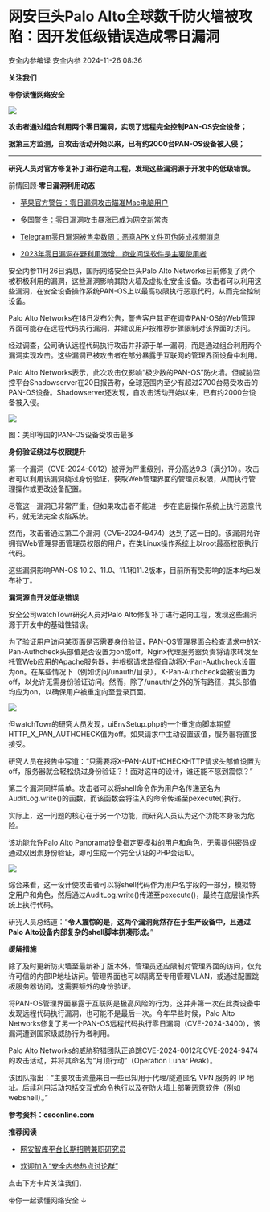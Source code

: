 #  网安巨头Palo Alto全球数千防火墙被攻陷：因开发低级错误造成零日漏洞   
安全内参编译  安全内参   2024-11-26 08:36  
  
**关注我们**  
  
  
**带你读懂网络安全**  
  
  
![](https://mmbiz.qpic.cn/sz_mmbiz_jpg/FzZb53e8g7sCJ9An5FeDcUKJA1xL2QdPJVK970AnWEKrIdG8dHcGVicLOBLzrSsIHpxZ6rWB8N1cV3ibV4iauyvsw/640?wx_fmt=webp&from=appmsg "")  
  
  
**攻击者通过组合利用两个零日漏洞，实现了远程完全控制PAN-OS安全设备；**  
  
  
**据第三方监测，自攻击活动开始以来，已有约2000台PAN-OS设备被入侵；**  
  
****  
**研究人员对官方修复补丁进行逆向工程，发现这些漏洞源于开发中的低级错误。**  
  
前情回顾·**零日漏洞利用动态**  
- [苹果官方警告：零日漏洞攻击瞄准Mac电脑用户](https://mp.weixin.qq.com/s?__biz=MzI4NDY2MDMwMw==&mid=2247513122&idx=1&sn=2328bb653dc07fdeeef3cf0c73e59668&scene=21#wechat_redirect)  
  
  
- [多国警告：零日漏洞攻击暴涨已成为网空新常态](https://mp.weixin.qq.com/s?__biz=MzI4NDY2MDMwMw==&mid=2247513066&idx=1&sn=1f1e58c9bfd0c64d48f2d26a4ec2332c&scene=21#wechat_redirect)  
  
  
- [Telegram零日漏洞被售卖数周：恶意APK文件可伪装成视频消息](https://mp.weixin.qq.com/s?__biz=MzI4NDY2MDMwMw==&mid=2247512239&idx=1&sn=f5d2196eca683bd10d0d4a8f2b7a7312&scene=21#wechat_redirect)  
  
  
- [2023年零日漏洞在野利用激增，商业间谍软件是主要使用者](https://mp.weixin.qq.com/s?__biz=MzI4NDY2MDMwMw==&mid=2247511311&idx=2&sn=8b9d344600b36db40c81d164df732d03&scene=21#wechat_redirect)  
  
  
  
  
安全内参11月26日消息，国际网络安全巨头Palo Alto Networks日前修复了两个被积极利用的漏洞，这些漏洞影响其防火墙及虚拟化安全设备。攻击者可以利用这些漏洞，在安全设备操作系统PAN-OS上以最高权限执行恶意代码，从而完全控制设备。  
  
Palo Alto Networks在18日发布公告，警告客户其正在调查PAN-OS的Web管理界面可能存在远程代码执行漏洞，并建议用户按推荐步骤限制对该界面的访问。  
  
经过调查，公司确认远程代码执行攻击并非源于单一漏洞，而是通过组合利用两个漏洞实现攻击。这些漏洞已被攻击者在部分暴露于互联网的管理界面设备中利用。  
  
  
Palo Alto Networks表示，此次攻击仅影响“极少数的PAN-OS”防火墙。但威胁监控平台Shadowserver在20日报告称，全球范围内至少有超过2700台易受攻击的PAN-OS设备。Shadowserver还发现，自攻击活动开始以来，已有约2000台设备被入侵。  
  
![](https://mmbiz.qpic.cn/sz_mmbiz_jpg/FzZb53e8g7sCJ9An5FeDcUKJA1xL2QdPWDAOYDl950BbNecqnHE34ZlVkIueodtbnVr3iavicEcdLeOAZXzIojEg/640?wx_fmt=other&from=appmsg "")  
  
图：美印等国的PAN-OS设备受攻击最多  
  
  
**身份验证绕过与权限提升**  
  
  
  
第一个漏洞（CVE-2024-0012）被评为严重级别，评分高达9.3（满分10）。攻击者可以利用该漏洞绕过身份验证，获取Web管理界面的管理员权限，从而执行管理操作或更改设备配置。  
  
尽管这一漏洞已非常严重，但如果攻击者不能进一步在底层操作系统上执行恶意代码，就无法完全攻陷系统。  
  
然而，攻击者通过第二个漏洞（CVE-2024-9474）达到了这一目的。该漏洞允许拥有Web管理界面管理员权限的用户，在类Linux操作系统上以root最高权限执行代码。  
  
这些漏洞影响PAN-OS 10.2、11.0、11.1和11.2版本，目前所有受影响的版本均已发布补丁。  
  
  
**漏洞源自开发低级错误**  
  
  
  
安全公司watchTowr研究人员对Palo Alto修复补丁进行逆向工程，发现这些漏洞源于开发中的基础性错误。  
  
为了验证用户访问某页面是否需要身份验证，PAN-OS管理界面会检查请求中的X-Pan-Authcheck头部值是否设置为on或off。Nginx代理服务器负责将请求转发至托管Web应用的Apache服务器，并根据请求路径自动将X-Pan-Authcheck设置为on。在某些情况下（例如访问/unauth/目录），X-Pan-Authcheck会被设置为off，以允许无需身份验证访问。然而，除了/unauth/之外的所有路径，其头部值均应为on，以确保用户被重定向至登录页面。  
  
![](https://mmbiz.qpic.cn/sz_mmbiz_png/FzZb53e8g7sCJ9An5FeDcUKJA1xL2QdPfTqFbiaVRe1YXdnrLEGibvYaVB8LAvUiblGTCx5QmaBCCAxfJXzJ5YGKw/640?wx_fmt=png&from=appmsg "")  
  
  
但watchTowr的研究人员发现，uiEnvSetup.php的一个重定向脚本期望HTTP_X_PAN_AUTHCHECK值为off。如果请求中主动设置该值，服务器将直接接受。  
  
研究人员在报告中写道：“只需要将X-PAN-AUTHCHECKHTTP请求头部值设置为off，服务器就会轻松绕过身份验证？！面对这样的设计，谁还能不感到震惊？”  
  
第二个漏洞同样简单。攻击者可以将shell命令作为用户名传递至名为AuditLog.write()的函数，而该函数会将注入的命令传递至pexecute()执行。    
  
实际上，这一问题的核心在于另一个功能，而研究人员认为这个功能本身极为危险。  
  
该功能允许Palo Alto Panorama设备指定要模拟的用户和角色，无需提供密码或通过双因素身份验证，即可生成一个完全认证的PHP会话ID。    
  
![](https://mmbiz.qpic.cn/sz_mmbiz_png/FzZb53e8g7sCJ9An5FeDcUKJA1xL2QdPPysH0icNAX99leXLUrABOrLHgppw3UQvicCD0ADkCVcwespnTLb8RgIw/640?wx_fmt=png&from=appmsg "")  
  
  
综合来看，这一设计使攻击者可以将shell代码作为用户名字段的一部分，模拟特定用户和角色，然后通过AuditLog.write()传递至pexecute()，最终在底层操作系统上执行代码。  
  
研究人员总结道：“**令人震惊的是，这两个漏洞竟然存在于生产设备中，且通过Palo Alto设备内部复杂的shell脚本拼凑形成。**”  
  
  
**缓解措施**  
  
  
  
除了及时更新防火墙至最新补丁版本外，管理员还应限制对管理界面的访问，仅允许可信的内部IP地址访问。管理界面也可以隔离至专用管理VLAN，或通过配置跳板服务器访问，这需要额外的身份验证。  
  
将PAN-OS管理界面暴露于互联网是极高风险的行为。这并非第一次在此类设备中发现远程代码执行漏洞，也可能不是最后一次。今年早些时候，Palo Alto Networks修复了另一个PAN-OS远程代码执行零日漏洞（CVE-2024-3400），该漏洞遭到国家级威胁行为者利用。  
  
Palo Alto Networks的威胁狩猎团队正追踪CVE-2024-0012和CVE-2024-9474的攻击活动，并将其命名为“月顶行动”（Operation Lunar Peak）。  
  
该团队指出：“主要攻击流量来自一些已知用于代理/隧道匿名 VPN 服务的 IP 地址。后续利用活动包括交互式命令执行以及在防火墙上部署恶意软件（例如 webshell）。”  
  
  
**参考资料：csoonline.com**  
  
  
**推荐阅读**  
- [网安智库平台长期招聘兼职研究员](http://mp.weixin.qq.com/s?__biz=MzI4NDY2MDMwMw==&mid=2247499450&idx=2&sn=2da3ca2e0b4d4f9f56ea7f7579afc378&chksm=ebfab99adc8d308c3ba6e7a74bd41beadf39f1b0e38a39f7235db4c305c06caa49ff63a0cc1d&scene=21#wechat_redirect)  
  
  
- [欢迎加入“安全内参热点讨论群”](https://mp.weixin.qq.com/s?__biz=MzI4NDY2MDMwMw==&mid=2247501251&idx=1&sn=8b6ebecbe80c1c72317948494f87b489&chksm=ebfa82e3dc8d0bf595d039e75b446e14ab96bf63cf8ffc5d553b58248dde3424fb18e6947440&token=525430415&lang=zh_CN&scene=21#wechat_redirect)  
  
  
  
  
  
  
  
点击下方卡片关注我们，  
  
带你一起读懂网络安全 ↓  
  
  
  
  
